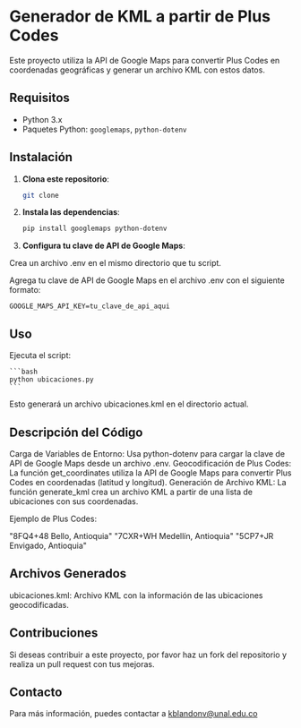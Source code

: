 # Generador de KML a partir de Plus Codes

Este proyecto utiliza la API de Google Maps para convertir Plus Codes en coordenadas geográficas y generar un archivo KML con estos datos.

## Requisitos

- Python 3.x
- Paquetes Python: `googlemaps`, `python-dotenv`

## Instalación

1. **Clona este repositorio**:

   ```bash
   git clone 

2. **Instala las dependencias**:

    ```bash
    pip install googlemaps python-dotenv

3. **Configura tu clave de API de Google Maps**:

Crea un archivo .env en el mismo directorio que tu script.

Agrega tu clave de API de Google Maps en el archivo .env con el siguiente formato:

    GOOGLE_MAPS_API_KEY=tu_clave_de_api_aqui


## Uso
Ejecuta el script:

    ```bash
    python ubicaciones.py
    ```

Esto generará un archivo ubicaciones.kml en el directorio actual.

## Descripción del Código
Carga de Variables de Entorno: Usa python-dotenv para cargar la clave de API de Google Maps desde un archivo .env.
Geocodificación de Plus Codes: La función get_coordinates utiliza la API de Google Maps para convertir Plus Codes en coordenadas (latitud y longitud).
Generación de Archivo KML: La función generate_kml crea un archivo KML a partir de una lista de ubicaciones con sus coordenadas.

Ejemplo de Plus Codes:

"8FQ4+48 Bello, Antioquia"
"7CXR+WH Medellín, Antioquia"
"5CP7+JR Envigado, Antioquia"

## Archivos Generados
ubicaciones.kml: Archivo KML con la información de las ubicaciones geocodificadas.

## Contribuciones
Si deseas contribuir a este proyecto, por favor haz un fork del repositorio y realiza un pull request con tus mejoras.


## Contacto
Para más información, puedes contactar a kblandonv@unal.edu.co
